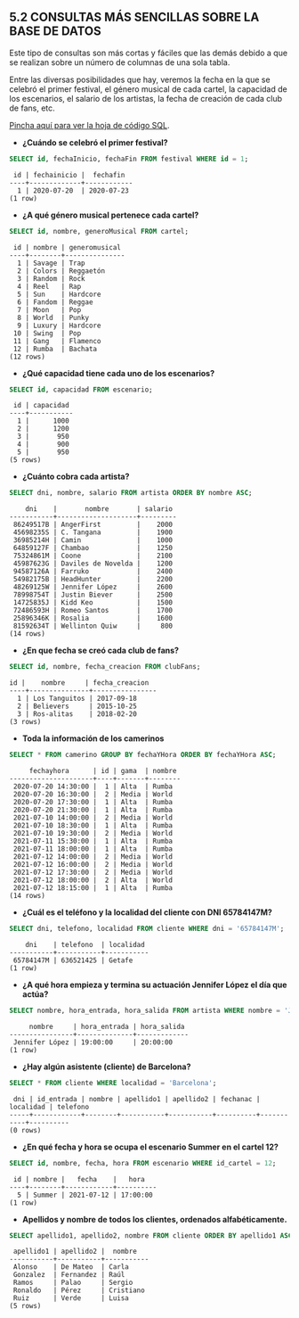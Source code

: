## 5.2 CONSULTAS MÁS SENCILLAS SOBRE LA BASE DE DATOS

Este tipo de consultas son más cortas y fáciles que las demás debido a que se realizan sobre un número de columnas de una sola tabla.  

Entre las diversas posibilidades que hay, veremos la fecha en la que se celebró el primer festival, el género musical de cada cartel, la capacidad de los escenarios, el salario de los artistas, la fecha de creación de cada club de fans, etc.

[Pincha aquí para ver la hoja de código SQL](https://github.com/jmm-1999/QuevedoFest/blob/master/SQL/ConsultasSencillas.sql).

* **¿Cuándo se celebró el primer festival?**
```sql
SELECT id, fechaInicio, fechaFin FROM festival WHERE id = 1;
```
```Resultado
 id | fechainicio |  fechafin
----+-------------+------------
  1 | 2020-07-20  | 2020-07-23
(1 row)
```

* **¿A qué género musical pertenece cada cartel?**
```sql
SELECT id, nombre, generoMusical FROM cartel;
```
```Resultado
 id | nombre | generomusical
----+--------+---------------
  1 | Savage | Trap
  2 | Colors | Reggaetón
  3 | Random | Rock
  4 | Reel   | Rap
  5 | Sun    | Hardcore
  6 | Fandom | Reggae
  7 | Moon   | Pop
  8 | World  | Punky
  9 | Luxury | Hardcore
 10 | Swing  | Pop
 11 | Gang   | Flamenco
 12 | Rumba  | Bachata
(12 rows)
```

* **¿Qué capacidad tiene cada uno de los escenarios?**
```sql
SELECT id, capacidad FROM escenario;
```
```Resultado
 id | capacidad
----+-----------
  1 |      1000
  2 |      1200
  3 |       950
  4 |       900
  5 |       950
(5 rows)
```

* **¿Cuánto cobra cada artista?**
```sql
SELECT dni, nombre, salario FROM artista ORDER BY nombre ASC;
```
```Resultado
    dni    |       nombre       | salario
-----------+--------------------+---------
 86249517B | AngerFirst         |    2000
 45698235S | C. Tangana         |    1900
 36985214H | Camin              |    1000
 64859127F | Chambao            |    1250
 75324861M | Coone              |    2100
 45987623G | Daviles de Novelda |    1200
 94587126A | Farruko            |    2400
 54982175B | HeadHunter         |    2200
 48269125W | Jennifer López     |    2600
 78998754T | Justin Biever      |    2500
 14725835J | Kidd Keo           |    1500
 72486593H | Romeo Santos       |    1700
 25896346K | Rosalia            |    1600
 81592634T | Wellinton Quiw     |     800
(14 rows)
```

* **¿En que fecha se creó cada club de fans?**
```sql
SELECT id, nombre, fecha_creacion FROM clubFans;
```
```Resultado
id |    nombre     | fecha_creacion
----+---------------+----------------
  1 | Los Tanguitos | 2017-09-18
  2 | Believers     | 2015-10-25
  3 | Ros-alitas    | 2018-02-20
(3 rows)
```

* **Toda la información de los camerinos**
```sql
SELECT * FROM camerino GROUP BY fechaYHora ORDER BY fechaYHora ASC;
```
```Resultado
     fechayhora      | id | gama  | nombre
---------------------+----+-------+--------
 2020-07-20 14:30:00 |  1 | Alta  | Rumba
 2020-07-20 16:30:00 |  2 | Media | World
 2020-07-20 17:30:00 |  1 | Alta  | Rumba
 2020-07-20 21:30:00 |  1 | Alta  | Rumba
 2021-07-10 14:00:00 |  2 | Media | World
 2021-07-10 18:30:00 |  1 | Alta  | Rumba
 2021-07-10 19:30:00 |  2 | Media | World
 2021-07-11 15:30:00 |  1 | Alta  | Rumba
 2021-07-11 18:00:00 |  1 | Alta  | Rumba
 2021-07-12 14:00:00 |  2 | Media | World
 2021-07-12 16:00:00 |  2 | Media | World
 2021-07-12 17:30:00 |  2 | Media | World
 2021-07-12 18:00:00 |  2 | Alta  | World
 2021-07-12 18:15:00 |  1 | Alta  | Rumba
(14 rows)
```

* **¿Cuál es el teléfono y la localidad del cliente con DNI 65784147M?**
```sql
SELECT dni, telefono, localidad FROM cliente WHERE dni = '65784147M';
```
```Resultado
    dni    | telefono  | localidad
-----------+-----------+-----------
 65784147M | 636521425 | Getafe
(1 row)
```

* **¿A qué hora empieza y termina su actuación Jennifer López el día que actúa?**
```sql
SELECT nombre, hora_entrada, hora_salida FROM artista WHERE nombre = 'Jennifer López';
```
```Resultado
     nombre     | hora_entrada | hora_salida
----------------+--------------+-------------
 Jennifer López | 19:00:00     | 20:00:00
(1 row)
```

* **¿Hay algún asistente (cliente) de Barcelona?**
```sql
SELECT * FROM cliente WHERE localidad = 'Barcelona';
```
```Resultado
 dni | id_entrada | nombre | apellido1 | apellido2 | fechanac | localidad | telefono
-----+------------+--------+-----------+-----------+----------+-----------+----------
(0 rows)
```

* **¿En qué fecha y hora se ocupa el escenario Summer en el cartel 12?**
```sql
SELECT id, nombre, fecha, hora FROM escenario WHERE id_cartel = 12;
```
```Resultado
 id | nombre |   fecha    |   hora
----+--------+------------+----------
  5 | Summer | 2021-07-12 | 17:00:00
(1 row)
```

* **Apellidos y nombre de todos los clientes, ordenados alfabéticamente.**
```sql
SELECT apellido1, apellido2, nombre FROM cliente ORDER BY apellido1 ASC;
```
```Resultado
 apellido1 | apellido2 |  nombre
-----------+-----------+-----------
 Alonso    | De Mateo  | Carla
 Gonzalez  | Fernandez | Raúl
 Ramos     | Palao     | Sergio
 Ronaldo   | Pérez     | Cristiano
 Ruiz      | Verde     | Luisa
(5 rows)
```